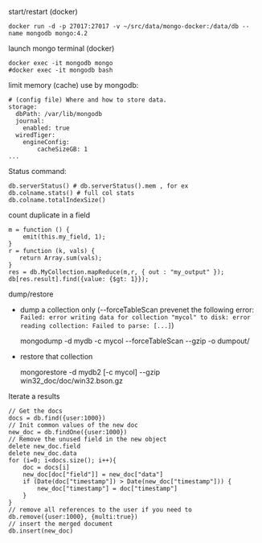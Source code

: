 start/restart (docker)

    docker run -d -p 27017:27017 -v ~/src/data/mongo-docker:/data/db --name mongodb mongo:4.2 

launch mongo terminal (docker)

    docker exec -it mongodb mongo
    #docker exec -it mongodb bash


limit memory (cache) use by mongodb:

	# (config file) Where and how to store data.
	storage:
	  dbPath: /var/lib/mongodb
	  journal:
		enabled: true
	  wiredTiger:
		engineConfig:
			cacheSizeGB: 1
	...

Status command:

    db.serverStatus() # db.serverStatus().mem , for ex
    db.colname.stats() # full col stats
    db.colname.totalIndexSize()

count duplicate in a field

	m = function () {
		emit(this.my_field, 1);
	}
	r = function (k, vals) {
	   return Array.sum(vals);
	}
	res = db.MyCollection.mapReduce(m,r, { out : "my_output" });
	db[res.result].find({value: {$gt: 1}});


dump/restore

* dump a collection only (--forceTableScan prevenet the following error: `Failed: error writing data for collection "mycol" to disk: error reading collection: Failed to parse: [...]`)

    mongodump -d mydb -c mycol --forceTableScan --gzip -o dumpout/

* restore that collection

     mongorestore -d mydb2  [-c mycol] --gzip win32_doc/doc/win32.bson.gz



Iterate a results

```
// Get the docs
docs = db.find({user:1000})
// Init common values of the new doc
new_doc = db.findOne({user:1000}) 
// Remove the unused field in the new object
delete new_doc.field
delete new_doc.data 
for (i=0; i<docs.size(); i++){
    doc = docs[i]
    new_doc[doc["field"]] = new_doc["data"]
    if (Date(doc["timestamp"]) > Date(new_doc["timestamp"])) {
        new_doc["timestamp"] = doc["timestamp"]
    }
}
// remove all references to the user if you need to
db.remove({user:1000}, {multi:true})
// insert the merged document
db.insert(new_doc)
```
